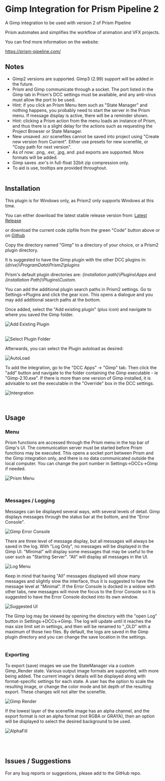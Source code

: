 # **Gimp Integration for Prism Pipeline 2**
A Gimp integration to be used with version 2 of Prism Pipeline 

Prism automates and simplifies the workflow of animation and VFX projects.

You can find more information on the website:

https://prism-pipeline.com/


## **Notes**

- Gimp2 versions are supported.  Gimp3 (2.99) support will be added in the future.
- Prism and Gimp communicate through a socket.  The port listed in the Gimp tab in Prism's DCC settings must be available, and any anti-virus must allow the port to be used.
- Hint: if you click an Prism Menu item such as "State Manager" and nothing happens, you probably need to start the server in the Prism menu. If message display is active, there will be a reminder shown.
- Hint: clicking a Prism action from the menu loads an instance of Prism, and thus there is a slight delay for the actions such as requesting the Project Browser or State Manager.
- New unsaved .xcr scenefiles cannot be saved into project using "Create new version from Current".  Either use presets for new scenefile, or "Copy path for next version".
- As of now: .png, .exr, .jpg, and .psd exports are supported.  More formats will be added.
- Gimp saves .exr's in full-float 32bit zip compression only.  
- To aid is use, tooltips are provided throughout.
<br/><br/>

## **Installation**

This plugin is for Windows only, as Prism2 only supports Windows at this time.

You can either download the latest stable release version from: [Latest Release](https://github.com/AltaArts/Gimp_Integration--Prism-Plugin/releases/latest)

or download the current code zipfile from the green "Code" button above or on [Github](https://github.com/AltaArts/Gimp_Integration--Prism-Plugin)

Copy the directory named "Gimp" to a directory of your choice, or a Prism2 plugin directory.

It is suggested to have the Gimp plugin with the other DCC plugins in: *{drive}\ProgramData\Prism2\plugins*

Prism's default plugin directories are: *{installation path}\Plugins\Apps* and *{installation Path}\Plugins\Custom*.

You can add the additional plugin search paths in Prism2 settings.  Go to Settings->Plugins and click the gear icon.  This opens a dialogue and you may add additional search paths at the bottom.

Once added, select the "Add existing plugin" (plus icon) and navigate to where you saved the Gimp folder.

![Add Existing Plugin](https://github.com/AltaArts/Gimp_Integration--Prism-Plugin/assets/86539171/d86e3b34-d172-4cd8-b238-147ff6a25106)<br/><br/>

![Select Plugin Folder](https://github.com/AltaArts/Gimp_Integration--Prism-Plugin/assets/86539171/31ad18bf-4658-4da2-ad65-3c5500a7b284)

Afterwards, you can select the Plugin autoload as desired:

![AutoLoad](https://github.com/AltaArts/Gimp_Integration--Prism-Plugin/assets/86539171/1f0295c3-709d-4937-88fb-3d63d43d779c)

To add the integration, go to the "DCC Apps" -> "Gimp" tab.  Then click the "add" button and navigate to the folder containing the Gimp executable - ie "Gimp-2.10.exe".  If there is more than one version of Gimp installed, it is advisable to set the executable in the "Override" box in the DCC settings.

![Intergration](https://github.com/AltaArts/Gimp_Integration--Prism-Plugin/assets/86539171/41923782-3672-430e-93b8-7c405daa7856)

<br/>

## **Usage**

### **Menu**
Prism functions are accessed through the Prism menu in the top bar of Gimp's UI.  The communication server must be started before Prism functions may be executed.  This opens a socket port between Prism and the Gimp integration only, and there is no data communicated outside the local computer.  You can change the port number in Settings->DCCs->Gimp if needed.

![Prism Menu](https://github.com/AltaArts/Gimp_Integration--Prism-Plugin/assets/86539171/46afa882-72d0-4153-b7bf-ae9cac63ebfc)

<br/>

### **Messages / Logging**

Messages can be displayed several ways, with several levels of detail.  Gimp displays messages through the status bar at the bottom, and the "Error Console".

![Gimp Error Console](https://github.com/AltaArts/Gimp_Integration--Prism-Plugin/assets/86539171/67df98e5-ae36-4a11-a60d-dbd3bbfdb3c5)

There are three level of message display, but all messages will always be saved in the log.  With "Log Only", no messages will be displayed in the Gimp UI.  "Minimal" will display some messages that may be useful to the user such as "Starting Server".  "All" will display all messages in the UI. 

![Log Menu](https://github.com/AltaArts/Gimp_Integration--Prism-Plugin/assets/86539171/f0de1aef-72b2-4b4c-bc5f-495414f321a6)

Keep in mind that having "All" messages displayed will show many messages and slightly slow the interface, thus it is suggested to have the message level at "Minimal".  If the Error Console is docked in a widow with other tabs, new messages will move the focus to the Error Console so it is suggested to have the Error Console docked into its own window.

![Suggested UI](https://github.com/AltaArts/Gimp_Integration--Prism-Plugin/assets/86539171/30882315-8770-4f04-a863-afea2f504e82)



The Gimp log may be viewed by opening the directory with the "open Log" button in Settings->DCCs->Gimp.  The log will update until it reaches the max size limit set in settings, and then will be renamed to "_OLD" with a maximum of those two files.  By default, the logs are saved in the Gimp plugin directory and you can change the save location in the settings.
<br/><br/>

### **Exporting**

To export (save) images we use the StateManager via a custom Gimp_Render state.  Various output image formats are supported, with more being added.  The current image's details will be displayed along with format-specific settings for each state.  A user has the option to scale the resulting image, or change the color mode and bit depth of the resulting export.  These changes will not alter the scenefile.

![Gimp Render](https://github.com/AltaArts/Gimp_Integration--Prism-Plugin/assets/86539171/5d989db8-205d-4484-b5e6-d64528bad250)

If the lowest layer of the scenefile image has an alpha channel, and the export format is not an alpha format (not RGBA or GRAYA), then an option will be displayed to select the desired background to be used.

![AlphaFill](https://github.com/AltaArts/Gimp_Integration--Prism-Plugin/assets/86539171/fe812ace-7ff5-4862-9915-b5a6ef12ed3e)

<br/><br/>

## **Issues / Suggestions**

For any bug reports or suggestions, please add to the GitHub repo.
